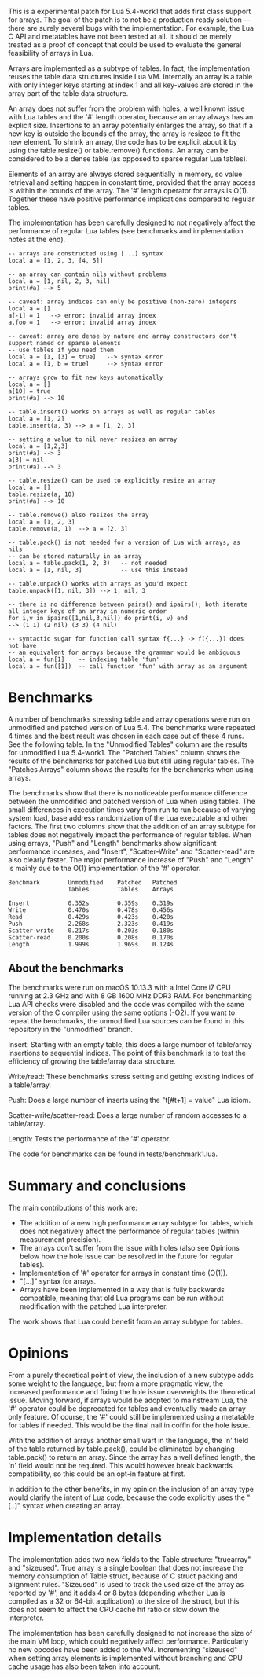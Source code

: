 This is a experimental patch for Lua 5.4-work1 that adds first class support for arrays. The goal of the patch is to not be a production ready solution -- there are surely several bugs with the implementation. For example, the Lua C API and metatables have not been tested at all. It should be merely treated as a proof of concept that could be used to evaluate the general feasibility of arrays in Lua.

Arrays are implemented as a subtype of tables. In fact, the implementation reuses the table data structures inside Lua VM. Internally an array is a table with only integer keys starting at index 1 and all key-values are stored in the array part of the table data structure.

An array does not suffer from the problem with holes, a well known issue with Lua tables and the '#' length operator, because an array always has an explicit size. Insertions to an array potentially enlarges the array, so that if a new key is outside the bounds of the array, the array is resized to fit the new element. To shrink an array, the code has to be explicit about it by using the table.resize() or table.remove() functions. An array can be considered to be a dense table (as opposed to sparse regular Lua tables). 

Elements of an array are always stored sequentially in memory, so value retrieval and setting happen in constant time, provided that the array access is within the bounds of the array. The '#' length operator for arrays is O(1). Together these have positive performance implications compared to regular tables.

The implementation has been carefully designed to not negatively affect the performance of regular Lua tables (see benchmarks and implementation notes at the end).

~~~~
-- arrays are constructed using [...] syntax
local a = [1, 2, 3, [4, 5]]

-- an array can contain nils without problems
local a = [1, nil, 2, 3, nil]
print(#a) --> 5

-- caveat: array indices can only be positive (non-zero) integers
local a = []
a[-1] = 1 	--> error: invalid array index
a.foo = 1 	--> error: invalid array index

-- caveat: array are dense by nature and array constructors don't support named or sparse elements
-- use tables if you need them
local a = [1, [3] = true]	--> syntax error
local a = [1, b = true]		--> syntax error

-- arrays grow to fit new keys automatically
local a = []
a[10] = true
print(#a) --> 10

-- table.insert() works on arrays as well as regular tables
local a = [1, 2]
table.insert(a, 3) --> a = [1, 2, 3]

-- setting a value to nil never resizes an array
local a = [1,2,3]
print(#a) --> 3
a[3] = nil
print(#a) --> 3

-- table.resize() can be used to explicitly resize an array
local a = []
table.resize(a, 10)
print(#a) --> 10

-- table.remove() also resizes the array
local a = [1, 2, 3]
table.remove(a, 1)	--> a = [2, 3]

-- table.pack() is not needed for a version of Lua with arrays, as nils  
-- can be stored naturally in an array
local a = table.pack(1, 2, 3)	-- not needed	
local a = [1, nil, 3]			-- use this instead

-- table.unpack() works with arrays as you'd expect
table.unpack([1, nil, 3]) --> 1, nil, 3

-- there is no difference between pairs() and ipairs(); both iterate all integer keys of an array in numeric order
for i,v in ipairs([1,nil,3,nil]) do print(i, v) end
--> (1 1) (2 nil) (3 3) (4 nil)

-- syntactic sugar for function call syntax f{...} -> f({...}) does not have
-- an equivalent for arrays because the grammar would be ambiguous
local a = fun[1] 	-- indexing table 'fun'
local a = fun([1])	-- call function 'fun' with array as an argument
~~~~

# Benchmarks

A number of benchmarks stressing table and array operations were run on unmodified and patched version of Lua 5.4. The benchmarks were repeated 4 times and the best result was chosen in each case out of these 4 runs. See the following table. In the "Unmodified Tables" column are the results for unmodified Lua 5.4-work1. The "Patched Tables" column shows the results of the benchmarks for patched Lua but still using regular tables. The "Patches Arrays" column shows the results for the benchmarks when using arrays.

The benchmarks show that there is no noticeable performance difference between the unmodified and patched version of Lua when using tables. The small differences in execution times vary from run to run because of varying system load, base address randomization of the Lua executable and other factors. The first two columns show that the addition of an array subtype for tables does not negatively impact the performance of regular tables. When using arrays, "Push" and "Length" benchmarks show significant performance increases, and "Insert", "Scatter-Write" and "Scatter-read" are also clearly faster. The major performance increase of "Push" and "Length" is mainly due to the O(1) implementation of the '#' operator.

~~~~
Benchmark        Unmodified    Patched   Patched
                 Tables        Tables    Arrays

Insert           0.352s        0.359s    0.319s
Write            0.470s        0.478s    0.456s
Read             0.429s        0.423s    0.420s
Push             2.268s        2.323s    0.419s
Scatter-write    0.217s        0.203s    0.180s
Scatter-read     0.200s        0.208s    0.170s
Length           1.999s        1.969s    0.124s
~~~~

## About the benchmarks

The benchmarks were run on macOS 10.13.3 with a Intel Core i7 CPU running at 2.3 GHz and with 8 GB 1600 MHz DDR3 RAM. For benchmarking Lua API checks were disabled and the code was compiled with the same version of the C compiler using the same options (-O2). If you want to repeat the benchmarks, the unmodified Lua sources can be found in this repository in the "unmodified" branch.

Insert: Starting with an empty table, this does a large number of table/array insertions to sequential indices. The point of this benchmark is to test the efficiency of growing the table/array data structure.

Write/read: These benchmarks stress setting and getting existing indices of a table/array.

Push: Does a large number of inserts using the "t[#t+1] = value" Lua idiom.

Scatter-write/scatter-read: Does a large number of random accesses to a table/array.

Length: Tests the performance of the '#' operator.

The code for benchmarks can be found in tests/benchmark1.lua.

# Summary and conclusions

The main contributions of this work are:
* The addition of a new high performance array subtype for tables, which does not negatively affect the performance of regular tables (within measurement precision).
* The arrays don't suffer from the issue with holes (also see Opinions below how the hole issue can be resolved in the future for regular tables).
* Implementation of '#' operator for arrays in constant time (O(1)).
* "[...]" syntax for arrays.
* Arrays have been implemented in a way that is fully backwards compatible, meaning that old Lua programs can be run without modification with the patched Lua interpreter.

The work shows that Lua could benefit from an array subtype for tables.

# Opinions

From a purely theoretical point of view, the inclusion of a new subtype adds some weight to the language, but from a more pragmatic view, the increased performance and fixing the hole issue overweights the theoretical issue. Moving forward, if arrays would be adopted to mainstream Lua, the '#' operator could be deprecated for tables and eventually made an array only feature. Of course, the '#' could still be implemented using a metatable for tables if needed. This would be the final nail in coffin for the hole issue.

With the addition of arrays another small wart in the language, the 'n' field of the table returned by table.pack(), could be eliminated by changing table.pack() to return an array. Since the array has a well defined length, the 'n' field would not be required. This would however break backwards compatibility, so this could be an opt-in feature at first.

In addition to the other benefits, in my opinion the inclusion of an array type would clarify the intent of Lua code, because the code explicitly uses the "[..]" syntax when creating an array.

# Implementation details

The implementation adds two new fields to the Table structure: "truearray" and "sizeused". True array is a single boolean that does not increase the memory consumption of Table struct, because of C struct packing and alignment rules. "Sizeused" is used to track the used size of the array as reported by '#', and it adds 4 or 8 bytes (depending whether Lua is compiled as a 32 or 64-bit application) to the size of the struct, but this does not seem to affect the CPU cache hit ratio or slow down the interpreter.

The implementation has been carefully designed to not increase the size of the main VM loop, which could negatively affect performance. Particularly no new opcodes have been added to the VM. Incrementing "sizeused" when setting array elements is implemented without branching and CPU cache usage has also been taken into account.
